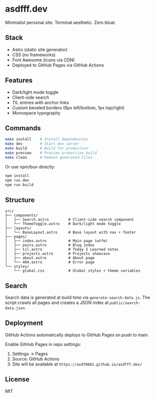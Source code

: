 # asdfff.dev

Minimalist personal site. Terminal aesthetic. Zero bloat.

## Stack

- Astro (static site generator)
- CSS (no frameworks)
- Font Awesome (icons via CDN)
- Deployed to GitHub Pages via GitHub Actions

## Features

- Dark/light mode toggle
- Client-side search
- TIL entries with anchor links
- Custom beveled borders (6px left/bottom, 1px top/right)
- Monospace typography

## Commands

```bash
make install    # Install dependencies
make dev        # Start dev server
make build      # Build for production
make preview    # Preview production build
make clean      # Remove generated files
```

Or use npm/bun directly:

```bash
npm install
npm run dev
npm run build
```

## Structure

```
src/
├── components/
│   ├── Search.astro         # Client-side search component
│   └── ThemeToggle.astro    # Dark/light mode toggle
├── layouts/
│   └── BaseLayout.astro     # Base layout with nav + footer
├── pages/
│   ├── index.astro          # Main page (wtfm)
│   ├── posts.astro          # Blog index
│   ├── til.astro            # Today I Learned notes
│   ├── projects.astro       # Projects showcase
│   ├── about.astro          # About page
│   └── 404.astro            # Error page
└── styles/
    └── global.css           # Global styles + theme variables
```

## Search

Search data is generated at build time via `generate-search-data.js`. The script crawls all pages and creates a JSON index at `public/search-data.json`.

## Deployment

GitHub Actions automatically deploys to GitHub Pages on push to main.

Enable GitHub Pages in repo settings:

1. Settings → Pages
2. Source: GitHub Actions
3. Site will be available at `https://asdf8601.github.io/asdfff.dev/`

## License

MIT
